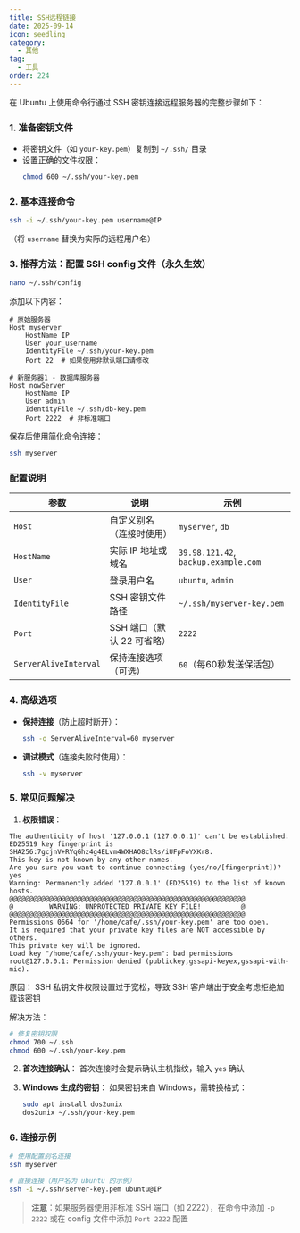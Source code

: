```yaml
---
title: SSH远程链接
date: 2025-09-14
icon: seedling
category:
  - 其他
tag:
  - 工具
order: 224
---
```


在 Ubuntu 上使用命令行通过 SSH 密钥连接远程服务器的完整步骤如下：

<!-- more -->

### 1. 准备密钥文件
- 将密钥文件（如 `your-key.pem`）复制到 `~/.ssh/` 目录
- 设置正确的文件权限：
  ```bash
  chmod 600 ~/.ssh/your-key.pem
  ```

### 2. 基本连接命令
```bash
ssh -i ~/.ssh/your-key.pem username@IP
```
（将 `username` 替换为实际的远程用户名）

### 3. 推荐方法：配置 SSH config 文件（永久生效）
```bash
nano ~/.ssh/config
```
添加以下内容：
```config
# 原始服务器
Host myserver
    HostName IP
    User your_username
    IdentityFile ~/.ssh/your-key.pem
    Port 22  # 如果使用非默认端口请修改

# 新服务器1 - 数据库服务器
Host nowServer
    HostName IP
    User admin
    IdentityFile ~/.ssh/db-key.pem
    Port 2222  # 非标准端口
```
保存后使用简化命令连接：
```bash
ssh myserver
```

### 配置说明

| 参数 | 说明 | 示例 |
|------|------|------|
| `Host` | 自定义别名（连接时使用） | `myserver`, `db` |
| `HostName` | 实际 IP 地址或域名 | `39.98.121.42`, `backup.example.com` |
| `User` | 登录用户名 | `ubuntu`, `admin` |
| `IdentityFile` | SSH 密钥文件路径 | `~/.ssh/myserver-key.pem` |
| `Port` | SSH 端口（默认 22 可省略） | `2222` |
| `ServerAliveInterval` | 保持连接选项（可选） | `60`（每60秒发送保活包） |

### 4. 高级选项
- **保持连接**（防止超时断开）：
  ```bash
  ssh -o ServerAliveInterval=60 myserver
  ```
- **调试模式**（连接失败时使用）：
  ```bash
  ssh -v myserver
  ```

### 5. 常见问题解决
1. **权限错误**：
```
The authenticity of host '127.0.0.1 (127.0.0.1)' can't be established.
ED25519 key fingerprint is SHA256:7gcjnV+RYqGhz4g4ELvm4WXHAO8clRs/iUFpFoYXKr8.
This key is not known by any other names.
Are you sure you want to continue connecting (yes/no/[fingerprint])? yes
Warning: Permanently added '127.0.0.1' (ED25519) to the list of known hosts.
@@@@@@@@@@@@@@@@@@@@@@@@@@@@@@@@@@@@@@@@@@@@@@@@@@@@@@@@@@@
@         WARNING: UNPROTECTED PRIVATE KEY FILE!          @
@@@@@@@@@@@@@@@@@@@@@@@@@@@@@@@@@@@@@@@@@@@@@@@@@@@@@@@@@@@
Permissions 0664 for '/home/cafe/.ssh/your-key.pem' are too open.
It is required that your private key files are NOT accessible by others.
This private key will be ignored.
Load key "/home/cafe/.ssh/your-key.pem": bad permissions
root@127.0.0.1: Permission denied (publickey,gssapi-keyex,gssapi-with-mic).
```
原因： ​​SSH 私钥文件权限设置过于宽松​​，导致 SSH 客户端出于安全考虑拒绝加载该密钥

解决方法：
```bash
# 修复密钥权限
chmod 700 ~/.ssh
chmod 600 ~/.ssh/your-key.pem
```

2. **首次连接确认**：
   首次连接时会提示确认主机指纹，输入 `yes` 确认

3. **Windows 生成的密钥**：
   如果密钥来自 Windows，需转换格式：
   ```bash
   sudo apt install dos2unix
   dos2unix ~/.ssh/your-key.pem
   ```

### 6. 连接示例
```bash
# 使用配置别名连接
ssh myserver

# 直接连接（用户名为 ubuntu 的示例）
ssh -i ~/.ssh/server-key.pem ubuntu@IP
```

> **注意**：如果服务器使用非标准 SSH 端口（如 2222），在命令中添加 `-p 2222` 或在 config 文件中添加 `Port 2222` 配置

